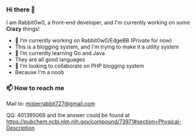 ### Hi there 👋

I am Rabbit0w0, a front-end developer, and I'm currently working on some __Crazy__ things!
- 🔭 I’m currently working on Rabbit0w0/EdgeBB (Private for now)
- This is a blogging system, and I'm trying to make it a utility system
- 🌱 I’m currently learning Go and Java
- They are all good languages
- 👯 I’m looking to collaborate on PHP blogging system
- Because I'm a noob
<!-- - 🤔 I’m looking for help with ...
- 💬 Ask me about ...
- 📫 How to reach me: ...
- 😄 Pronouns: ...
- ⚡ Fun fact: ...
-->

### 📫 How to reach me
Mail to: misterrabbit727@gmail.com

QQ: 401395069 and the answer could be found at https://pubchem.ncbi.nlm.nih.gov/compound/73971#section=Physical-Description
